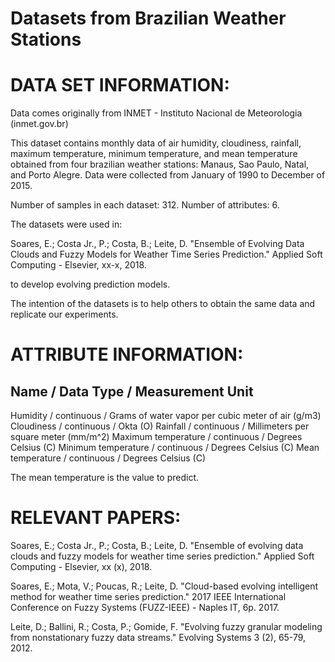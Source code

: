 # Datasets from Brazilian Weather Stations


# DATA SET INFORMATION:

Data comes originally from INMET - Instituto Nacional de Meteorologia (inmet.gov.br)

This dataset contains monthly data of air humidity, cloudiness, rainfall, maximum temperature, minimum temperature, and mean temperature obtained from four brazilian weather stations: Manaus, Sao Paulo, Natal, and Porto Alegre. Data were collected from January of 1990 to December of 2015.

Number of samples in each dataset: 312.
Number of attributes: 6.

The datasets were used in:

Soares, E.; Costa Jr., P.; Costa, B.; Leite, D.
"Ensemble of Evolving Data Clouds and Fuzzy Models for Weather Time Series Prediction."
Applied Soft Computing - Elsevier, xx-x, 2018.

to develop evolving prediction models.

The intention of the datasets is to help others to obtain the same data and replicate our experiments.


# ATTRIBUTE INFORMATION:

Name / Data Type / Measurement Unit
----------------------------- 
Humidity / continuous / Grams of water vapor per cubic meter of air (g/m3)
Cloudiness / continuous / Okta (O)
Rainfall	/ continuous / Millimeters per square meter (mm/m^2)
Maximum temperature / continuous / Degrees Celsius (C)
Minimum temperature / continuous / Degrees Celsius (C)
Mean temperature / continuous	/ Degrees Celsius (C)

The mean temperature is the value to predict.


# RELEVANT PAPERS:

Soares, E.; Costa Jr., P.; Costa, B.; Leite, D.
"Ensemble of evolving data clouds and fuzzy models for weather time series prediction."
Applied Soft Computing - Elsevier, xx (x), 2018.

Soares, E.; Mota, V.; Poucas, R.; Leite, D.
"Cloud-based evolving intelligent method for weather time series prediction."
2017 IEEE International Conference on Fuzzy Systems (FUZZ-IEEE) - Naples IT, 6p. 2017.

Leite, D.; Ballini, R.; Costa, P.; Gomide, F.
"Evolving fuzzy granular modeling from nonstationary fuzzy data streams."
Evolving Systems 3 (2), 65-79, 2012.

